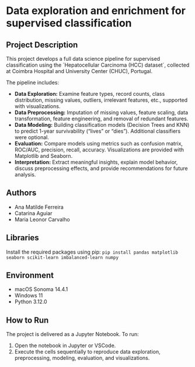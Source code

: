 # Data exploration and enrichment for supervised classification

## Project Description
This project develops a full data science pipeline for supervised classification using the ´Hepatocellular Carcinoma (HCC) dataset´, collected at Coimbra Hospital and University Center (CHUC), Portugal.  

The pipeline includes:
- **Data Exploration:** Examine feature types, record counts, class distribution, missing values, outliers, irrelevant features, etc., supported with visualizations.  
- **Data Preprocessing:** Imputation of missing values, feature scaling, data transformation, feature engineering, and removal of redundant features. 
- **Data Modeling:** Building classification models (Decision Trees and KNN) to predict 1-year survivability (“lives” or “dies”). Additional classifiers were optional.  
- **Evaluation:** Compare models using metrics such as confusion matrix, ROC/AUC, precision, recall, accuracy. Visualizations are provided with Matplotlib and Seaborn.  
- **Interpretation:** Extract meaningful insights, explain model behavior, discuss preprocessing effects, and provide recommendations for future analysis.

## Authors
- Ana Matilde Ferreira  
- Catarina Aguiar  
- Maria Leonor Carvalho  

## Libraries
Install the required packages using pip:
```pip install pandas matplotlib seaborn scikit-learn imbalanced-learn numpy```

## Environment
- macOS Sonoma 14.4.1
- Windows 11
- Python 3.12.0

## How to Run
The project is delivered as a Jupyter Notebook. To run:
1. Open the notebook in Jupyter or VSCode.
2. Execute the cells sequentially to reproduce data exploration, preprocessing, modeling, evaluation, and visualizations.
